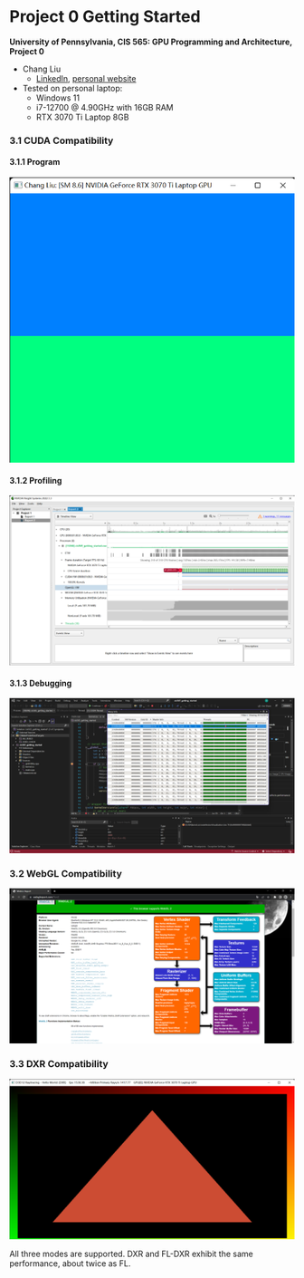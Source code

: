 Project 0 Getting Started
====================

**University of Pennsylvania, CIS 565: GPU Programming and Architecture, Project 0**

* Chang Liu
  * [LinkedIn](https://www.linkedin.com/in/chang-liu-0451a6208/), [personal website](https://hummawhite.github.io/)
* Tested on personal laptop:
  - Windows 11
  - i7-12700 @ 4.90GHz with 16GB RAM
  - RTX 3070 Ti Laptop 8GB

### 3.1 CUDA Compatibility

#### 3.1.1 Program

![](./images/cuda_compatibility.png)

#### 3.1.2 Profiling

![](./images/nsight_profiling.png)

#### 3.1.3 Debugging

![](./images/nsight_debugging.png)

### 3.2 WebGL Compatibility

![](./images/webgl_support.png)

### 3.3 DXR Compatibility

![](./images/dxr.png)

All three modes are supported. DXR and FL-DXR exhibit the same performance, about twice as FL.



